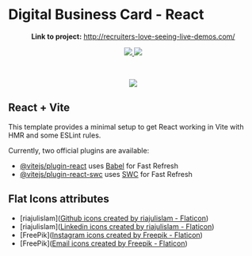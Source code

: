 <!-- My Banner Section -->
# Digital Business Card - React

<div align="center" >
<!-- link to project -->
    <a href='-URL TO DEMO GOES HERE-'>
    <!-- link to local image -->
<!--         <img src="src/assets/ram_dbc.png" alt="thumbnail" height="100%"/> -->
    </a>

**Link to project:** http://recruiters-love-seeing-live-demos.com/

<p align="center">
        <a href="https://github.com/adrianhajdin/project_html_css_website" target="_blank">
        <img src="https://img.shields.io/badge/Repo-lightgrey?style=plastic&labelColor=black&for-the-badge&logo=github"/>
        </a>
        <a href="-URL DEMO GOES HERE-" target="_blank">
        <img src="https://img.shields.io/badge/-Website-blue?style=plastic&labelColor=black&for-the-badge&logo=googlechrome&logoColor=white&"/>
        </a>
    </p>
</div>

<br>

<p align="center">
  <a href="https://skillicons.dev">
    <img src="https://skillicons.dev/icons?i=html,css,js,nodejs,react,vite" />
  </a>
</p>





## React + Vite

This template provides a minimal setup to get React working in Vite with HMR and some ESLint rules.

Currently, two official plugins are available:



- [@vitejs/plugin-react](https://github.com/vitejs/vite-plugin-react/blob/main/packages/plugin-react/README.md) uses [Babel](https://babeljs.io/) for Fast Refresh
- [@vitejs/plugin-react-swc](https://github.com/vitejs/vite-plugin-react-swc) uses [SWC](https://swc.rs/) for Fast Refresh


## Flat Icons attributes

- [riajulislam](<a href="https://www.flaticon.com/free-icons/github" title="github icons">Github icons created by riajulislam - Flaticon</a>)
- [riajulislam](<a href="https://www.flaticon.com/free-icons/linkedin" title="linkedin icons">Linkedin icons created by riajulislam - Flaticon</a>)
- [FreePik](<a href="https://www.flaticon.com/free-icons/instagram" title="instagram icons">Instagram icons created by Freepik - Flaticon</a>)
- [FreePik](<a href="https://www.flaticon.com/free-icons/email" title="email icons">Email icons created by Freepik - Flaticon</a>)
